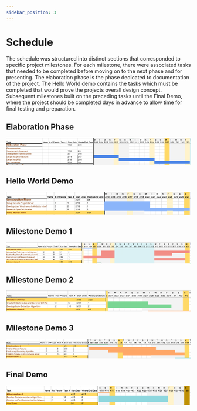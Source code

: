 ```yaml
---
sidebar_position: 3
---
```


# Schedule
The schedule was structured into distinct sections that corresponded to specific project milestones. For each milestone, there were associated tasks that needed to be completed before moving on to the next phase and for presenting. The elaboration phase is the phase dedicated to documentation of the project. The Hello World demo contains the tasks which must be completed that would prove the projects overall design concept. Subsequent milestones built on the preceding tasks until the Final Demo, where the project should be completed days in advance to allow time for final testing and preparation.

## Elaboration Phase
![](assets/Elaboration.png)

## Hello World Demo
![](assets/HelloWorldDemo.png)

## Milestone Demo 1
![](assets/MilestoneDemo1.png)

## Milestone Demo 2
![](assets/MilestoneDemo2.png)

## Milestone Demo 3
![](assets/MilestoneDemo3.png)

## Final Demo
![](assets/FinalDemo.png)

